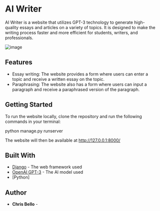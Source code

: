 # AI Writer

AI Writer is a website that utilizes GPT-3 technology to generate high-quality essays and articles on a variety of topics. It is designed to make the writing process faster and more efficient for students, writers, and professionals.

![image](https://user-images.githubusercontent.com/33957756/213571121-ce79aa3b-c6af-4c72-a0e5-a924109006e9.png)


## Features

- Essay writing: The website provides a form where users can enter a topic and receive a written essay on the topic.
- Paraphrasing: The website also has a form where users can input a paragraph and receive a paraphrased version of the paragraph.


## Getting Started

To run the website locally, clone the repository and run the following commands in your terminal:

python manage.py runserver

The website will then be available at http://127.0.0.1:8000/

## Built With

- [Django](https://www.djangoproject.com/) - The web framework used
- [OpenAI GPT-3](https://openai.com/gpt-3/) - The AI model used
- [Python]

## Author

- **Chris Bello** - 

